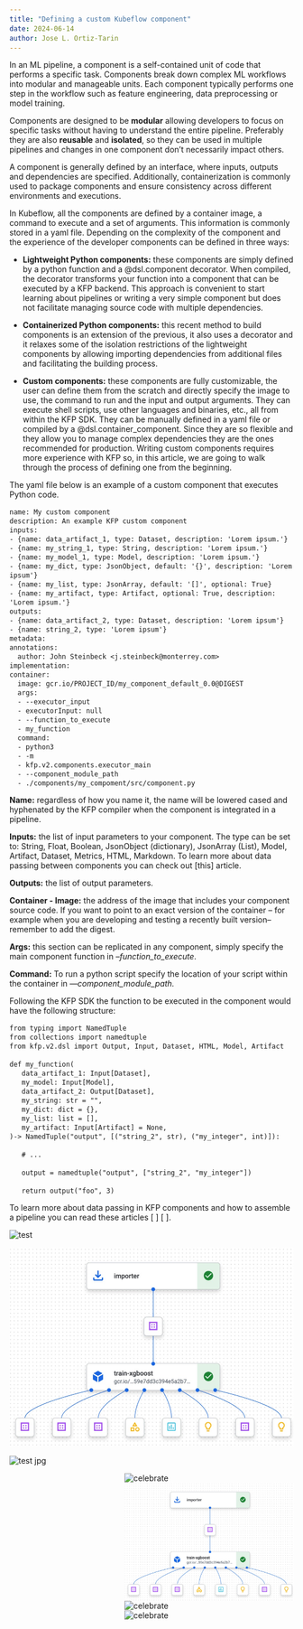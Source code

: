 ```yaml
---
title: "Defining a custom Kubeflow component"
date: 2024-06-14
author: Jose L. Ortiz-Tarin
---
```


In an ML pipeline, a component is a self-contained unit of code that performs a specific task. Components break down complex ML workflows into modular and manageable units. Each component typically performs one step in the workflow such as feature engineering, data preprocessing or model training. 

Components are designed to be **modular** allowing developers to focus on specific tasks without having to understand the entire pipeline. Preferably they are also **reusable** and **isolated**, so they can be used in multiple pipelines and changes in one component don’t necessarily impact others. 

A component is generally defined by an interface, where inputs, outputs and dependencies are specified. Additionally, containerization is commonly used to package components and ensure consistency across different environments and executions.

In Kubeflow, all the components are defined by a container image, a command to execute and a set of arguments. This information is commonly stored in a yaml file. Depending on the complexity of the component and the experience of the developer components can be defined in three ways:

* **Lightweight Python components:** these components are simply defined by a python function and a @dsl.component decorator. When compiled, the decorator transforms your function into a component that can be executed by a KFP backend. This approach is convenient to start learning about pipelines or writing a very simple component but does not facilitate managing source code with multiple dependencies.
 
* **Containerized Python components:** this recent method to build components is an extension of the previous, it also uses a decorator and it relaxes some of the isolation restrictions of the lightweight components by allowing importing dependencies from additional files and facilitating the building process. 
    
* **Custom components:** these components are fully customizable, the user can define them from the scratch and directly specify the image to use, the command to run and the input and output arguments. They can execute shell scripts, use other languages and binaries, etc., all from within the KFP SDK. They can be manually defined in a yaml file or compiled by a @dsl.container_component. Since they are so flexible and they allow you to manage complex dependencies they are the ones recommended for production. Writing custom components requires more experience with KFP so, in this article, we are going to walk through the process of defining one from the beginning.

The yaml file below is an example of a custom component that executes Python code. 

```
name: My custom component
description: An example KFP custom component
inputs:
- {name: data_artifact_1, type: Dataset, description: 'Lorem ipsum.'}
- {name: my_string_1, type: String, description: 'Lorem ipsum.'}
- {name: my_model_1, type: Model, description: 'Lorem ipsum.'}
- {name: my_dict, type: JsonObject, default: '{}', description: 'Lorem ipsum'}
- {name: my_list, type: JsonArray, default: '[]', optional: True}
- {name: my_artifact, type: Artifact, optional: True, description: 'Lorem ipsum.'}
outputs:
- {name: data_artifact_2, type: Dataset, description: 'Lorem ipsum'}
- {name: string_2, type: 'Lorem ipsum'}
metadata:
annotations:
  author: John Steinbeck <j.steinbeck@monterrey.com>
implementation:
container:
  image: gcr.io/PROJECT_ID/my_component_default_0.0@DIGEST
  args:
  - --executor_input
  - executorInput: null
  - --function_to_execute
  - my_function
  command:
  - python3
  - -m
  - kfp.v2.components.executor_main
  - --component_module_path
  - ./components/my_compoment/src/component.py
```


**Name:** regardless of how you name it, the name will be lowered cased and hyphenated by the KFP compiler when the component is integrated in a pipeline. 

**Inputs:** the list of input parameters to your component. The type can be set to: String, Float, Boolean, JsonObject (dictionary), JsonArray (List), Model, Artifact, Dataset, Metrics, HTML, Markdown. To learn more about data passing between components you can check out [this] article.  

**Outputs:** the list of output parameters. 

**Container - Image:** the address of the image that includes your component source code. If you want to point to an exact version of the container – for example when you are developing and testing a recently built version– remember to add the digest. 

**Args:** this section can be replicated in any component, simply specify the main component function in _–function_to_execute_.

**Command:** To run a python script specify the location of your script within the container in _—component_module_path._ 

Following the KFP SDK the function to be executed in the component would have the following structure:


```
from typing import NamedTuple
from collections import namedtuple
from kfp.v2.dsl import Output, Input, Dataset, HTML, Model, Artifact

def my_function(
   data_artifact_1: Input[Dataset],
   my_model: Input[Model],
   data_artifact_2: Output[Dataset],
   my_string: str = "",
   my_dict: dict = {},
   my_list: list = [],
   my_artifact: Input[Artifact] = None,
)-> NamedTuple("output", [("string_2", str), ("my_integer", int)]):

   # ...

   output = namedtuple("output", ["string_2", "my_integer"])

   return output("foo", 3)
```

To learn more about data passing in KFP components and how to assemble a pipeline you can read these articles [ ] [ ].

![test]('/_figures/test_figure.jpg')


![test jpg2](test_figure.jpg)


![test jpg](implicit-none/_figures/test_figure.jpg)

<img src=implicit-none/_figures/test_figure.jpg alt=celebrate width=300 align=right>

<img src=test_figure.jpg alt=celebrate width=300 align=right>

<img src=implicit-none/_figures/test_figure.jpg alt=celebrate width=300 align=right>



<img src=https://octodex.github.com/images/constructocat2.jpg alt=celebrate width=300 align=right>


